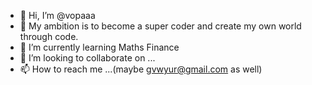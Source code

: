- 👋 Hi, I’m @vopaaa
- 👀 My ambition is to become a super coder and create my own world through code.
- 🌱 I’m currently learning Maths Finance
- 💞️ I’m looking to collaborate on ...
- 📫 How to reach me ...(maybe gvwyur@gmail.com as well)

<!---
vopaaa/vopaaa is a ✨ special ✨ repository because its `README.md` (this file) appears on your GitHub profile.
You can click the Preview link to take a look at your changes.
--->

